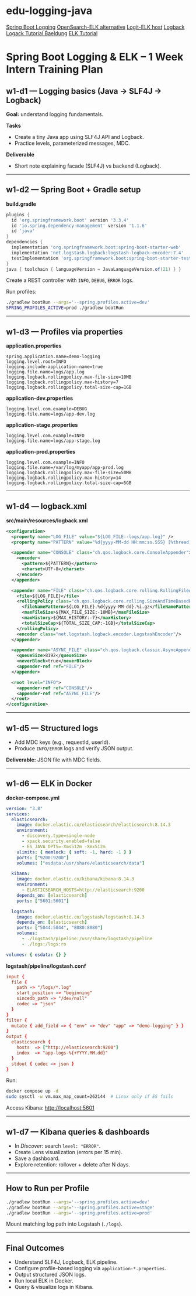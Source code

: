 # edu-logging-java

[Spring Boot Logging](https://docs.spring.io/spring-boot/reference/features/logging.html)
[OpenSearch-ELK alternative](https://opensearch.org)
[Logit-ELK host](https://logit.io/pricing/logs/)
[Logback](https://github.com/qos-ch/logback)
[Logack Tutorial Baeldung](https://www.baeldung.com/logback)
[ELK Tutorial](https://www.elastic.co/blog/getting-started-with-the-elastic-stack-and-docker-compose?utm_source=chatgpt.com)


# Spring Boot Logging & ELK – 1 Week Intern Training Plan

## w1-d1 — Logging basics (Java → SLF4J → Logback)
**Goal:** understand logging fundamentals.

**Tasks**
- Create a tiny Java app using SLF4J API and Logback.
- Practice levels, parameterized messages, MDC.

**Deliverable**
- Short note explaining facade (SLF4J) vs backend (Logback).

---

## w1-d2 — Spring Boot + Gradle setup
**build.gradle**
```gradle
plugins {
  id 'org.springframework.boot' version '3.3.4'
  id 'io.spring.dependency-management' version '1.1.6'
  id 'java'
}
dependencies {
  implementation 'org.springframework.boot:spring-boot-starter-web'
  implementation 'net.logstash.logback:logstash-logback-encoder:7.4'
  testImplementation 'org.springframework.boot:spring-boot-starter-test'
}
java { toolchain { languageVersion = JavaLanguageVersion.of(21) } }
```

Create a REST controller with `INFO`, `DEBUG`, `ERROR` logs.

Run profiles:
```bash
./gradlew bootRun --args='--spring.profiles.active=dev'
SPRING_PROFILES_ACTIVE=prod ./gradlew bootRun
```

---

## w1-d3 — Profiles via properties

**application.properties**
```properties
spring.application.name=demo-logging
logging.level.root=INFO
logging.include-application-name=true
logging.file.name=logs/app.log
logging.logback.rollingpolicy.max-file-size=10MB
logging.logback.rollingpolicy.max-history=7
logging.logback.rollingpolicy.total-size-cap=1GB
```

**application-dev.properties**
```properties
logging.level.com.example=DEBUG
logging.file.name=logs/app-dev.log
```

**application-stage.properties**
```properties
logging.level.com.example=INFO
logging.file.name=logs/app-stage.log
```

**application-prod.properties**
```properties
logging.level.com.example=INFO
logging.file.name=/var/log/myapp/app-prod.log
logging.logback.rollingpolicy.max-file-size=50MB
logging.logback.rollingpolicy.max-history=14
logging.logback.rollingpolicy.total-size-cap=5GB
```

---

## w1-d4 — logback.xml

**src/main/resources/logback.xml**
```xml
<configuration>
  <property name="LOG_FILE" value="${LOG_FILE:-logs/app.log}" />
  <property name="PATTERN" value="%d{yyyy-MM-dd HH:mm:ss.SSS} [%thread] %-5level %logger{36} - %msg%n" />

  <appender name="CONSOLE" class="ch.qos.logback.core.ConsoleAppender">
    <encoder>
      <pattern>${PATTERN}</pattern>
      <charset>UTF-8</charset>
    </encoder>
  </appender>

  <appender name="FILE" class="ch.qos.logback.core.rolling.RollingFileAppender">
    <file>${LOG_FILE}</file>
    <rollingPolicy class="ch.qos.logback.core.rolling.SizeAndTimeBasedRollingPolicy">
      <fileNamePattern>${LOG_FILE}.%d{yyyy-MM-dd}.%i.gz</fileNamePattern>
      <maxFileSize>${MAX_FILE_SIZE:-10MB}</maxFileSize>
      <maxHistory>${MAX_HISTORY:-7}</maxHistory>
      <totalSizeCap>${TOTAL_SIZE_CAP:-1GB}</totalSizeCap>
    </rollingPolicy>
    <encoder class="net.logstash.logback.encoder.LogstashEncoder"/>
  </appender>

  <appender name="ASYNC_FILE" class="ch.qos.logback.classic.AsyncAppender">
    <queueSize>8192</queueSize>
    <neverBlock>true</neverBlock>
    <appender-ref ref="FILE"/>
  </appender>

  <root level="INFO">
    <appender-ref ref="CONSOLE"/>
    <appender-ref ref="ASYNC_FILE"/>
  </root>
</configuration>
```

---

## w1-d5 — Structured logs
- Add MDC keys (e.g., requestId, userId).
- Produce `INFO/ERROR` logs and verify JSON output.

**Deliverable:** JSON file with MDC fields.

---

## w1-d6 — ELK in Docker

**docker-compose.yml**
```yaml
version: "3.8"
services:
  elasticsearch:
    image: docker.elastic.co/elasticsearch/elasticsearch:8.14.3
    environment:
      - discovery.type=single-node
      - xpack.security.enabled=false
      - ES_JAVA_OPTS=-Xms512m -Xmx512m
    ulimits: { memlock: { soft: -1, hard: -1 } }
    ports: ["9200:9200"]
    volumes: ["esdata:/usr/share/elasticsearch/data"]

  kibana:
    image: docker.elastic.co/kibana/kibana:8.14.3
    environment:
      - ELASTICSEARCH_HOSTS=http://elasticsearch:9200
    depends_on: [elasticsearch]
    ports: ["5601:5601"]

  logstash:
    image: docker.elastic.co/logstash/logstash:8.14.3
    depends_on: [elasticsearch]
    ports: ["5044:5044", "8080:8080"]
    volumes:
      - ./logstash/pipeline:/usr/share/logstash/pipeline
      - ./logs:/logs:ro

volumes: { esdata: {} }
```

**logstash/pipeline/logstash.conf**
```conf
input {
  file {
    path => "/logs/*.log"
    start_position => "beginning"
    sincedb_path => "/dev/null"
    codec => "json"
  }
}
filter {
  mutate { add_field => { "env" => "dev" "app" => "demo-logging" } }
}
output {
  elasticsearch {
    hosts  => ["http://elasticsearch:9200"]
    index  => "app-logs-%{+YYYY.MM.dd}"
  }
  stdout { codec => json }
}
```

Run:
```bash
docker compose up -d
sudo sysctl -w vm.max_map_count=262144  # Linux only if ES fails
```

Access Kibana: [http://localhost:5601](http://localhost:5601)

---

## w1-d7 — Kibana queries & dashboards
- In *Discover*: search `level: "ERROR"`.
- Create Lens visualization (errors per 15 min).
- Save a dashboard.
- Explore retention: rollover + delete after N days.

---

## How to Run per Profile
```bash
./gradlew bootRun --args='--spring.profiles.active=dev'
./gradlew bootRun --args='--spring.profiles.active=stage'
./gradlew bootRun --args='--spring.profiles.active=prod'
```

Mount matching log path into Logstash (`./logs`).

---

## Final Outcomes
- Understand SLF4J, Logback, ELK pipeline.
- Configure profile-based logging via `application-*.properties`.
- Output structured JSON logs.
- Run local ELK in Docker.
- Query & visualize logs in Kibana.
